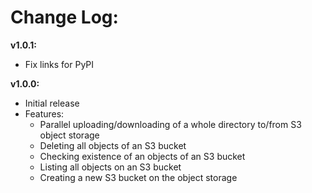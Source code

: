 # Change Log:

**v1.0.1:**
- Fix links for PyPI

**v1.0.0:**
- Initial release
- Features:
  - Parallel uploading/downloading of a whole directory to/from S3 object storage
  - Deleting all objects of an S3 bucket
  - Checking existence of an objects of an S3 bucket
  - Listing all objects on an S3 bucket
  - Creating a new S3 bucket on the object storage